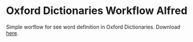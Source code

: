 # Oxford Dictionaries Workflow Alfred
Simple worflow for see word definition in Oxford Dictionaries.
Download [here](http://cl.ly/1K3q37082F0F/download/Oxford%20Dictionaries%20Workflow%20Alfred.alfredworkflow).
